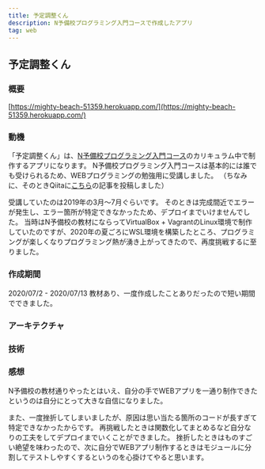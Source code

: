 ```yaml
---
title: 予定調整くん
description: N予備校プログラミング入門コースで作成したアプリ
tag: web
---
```

## 予定調整くん
### 概要
[https://mighty-beach-51359.herokuapp.com/](https://mighty-beach-51359.herokuapp.com/)

### 動機
「予定調整くん」は、[N予備校プログラミング入門コース](https://www.nnn.ed.nico/pages/programming/)のカリキュラム中で制作するアプリになります。
N予備校プログラミング入門コースは基本的には誰でも受けられるため、WEBプログラミングの勉強用に受講しました。
（ちなみに、そのときQiitaに[こちら](https://qiita.com/ponzawa/items/25f51206f1759d29048a)の記事を投稿しました）

受講していたのは2019年の3月～7月ぐらいです。
そのときは完成間近でエラーが発生し、エラー箇所が特定できなかったため、デプロイまでいけませんでした。
当時はN予備校の教材にならってVirtualBox + VagrantのLinux環境で制作していたのですが、2020年の夏ごろにWSL環境を構築したところ、プログラミングが楽しくなりプログラミング熱が湧き上がってきたので、再度挑戦するに至りました。

### 作成期間
2020/07/2 - 2020/07/13
教材あり、一度作成したことありだったので短い期間でできました。

### アーキテクチャ
### 技術
### 感想
N予備校の教材通りやったとはいえ、自分の手でWEBアプリを一通り制作できたというのは自分にとって大きな自信になりました。

また、一度挫折してしまいましたが、原因は思い当たる箇所のコードが長すぎて特定できなかったからです。
再挑戦したときは関数化してまとめるなど自分なりの工夫をしてデプロイまでいくことができました。
挫折したときはものすごい絶望を味わったので、次に自分でWEBアプリ制作するときはモジュールに分割してテストしやすくするというのを心掛けてやると思います。
